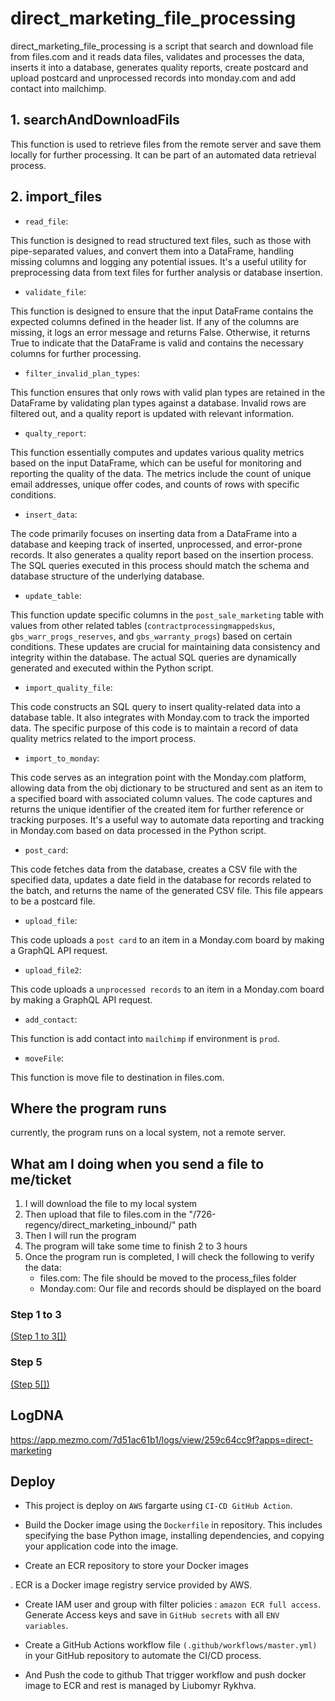 
# direct_marketing_file_processing

direct_marketing_file_processing is a script that search and download file from files.com and it reads data files, validates and processes the data, inserts it into a database, generates quality reports, create postcard and upload postcard and unprocessed records into monday.com and add contact into mailchimp.

## 1. searchAndDownloadFils

This function is used to retrieve files from the remote server and save them locally for further processing. It can be part of an automated data retrieval process.

## 2. import_files

* `read_file`:

This function is designed to read structured text files, such as those with pipe-separated values, and convert them into a DataFrame, handling missing columns and logging any potential issues. It's a useful utility for preprocessing data from text files for further analysis or database insertion.

* `validate_file`:

This function is designed to ensure that the input DataFrame contains the expected columns defined in the header list. If any of the columns are missing, it logs an error message and returns False. Otherwise, it returns True to indicate that the DataFrame is valid and contains the necessary columns for further processing.

* `filter_invalid_plan_types`:

This function ensures that only rows with valid plan types are retained in the DataFrame by validating plan types against a database. Invalid rows are filtered out, and a quality report is updated with relevant information.

* `qualty_report`:

This function essentially computes and updates various quality metrics based on the input DataFrame, which can be useful for monitoring and reporting the quality of the data. The metrics include the count of unique email addresses, unique offer codes, and counts of rows with specific conditions.

* `insert_data`:

The code primarily focuses on inserting data from a DataFrame into a database and keeping track of inserted, unprocessed, and error-prone records. It also generates a quality report based on the insertion process. The SQL queries executed in this process should match the schema and database structure of the underlying database.

* `update_table`:

This function update specific columns in the `post_sale_marketing` table with values from other related tables (`contractprocessingmappedskus`, `gbs_warr_progs_reserves`, and `gbs_warranty_progs`) based on certain conditions. These updates are crucial for maintaining data consistency and integrity within the database. The actual SQL queries are dynamically generated and executed within the Python script.

* `import_quality_file`:

This code constructs an SQL query to insert quality-related data into a database table. It also integrates with Monday.com to track the imported data. The specific purpose of this code is to maintain a record of data quality metrics related to the import process.

* `import_to_monday`:

This code serves as an integration point with the Monday.com platform, allowing data from the obj dictionary to be structured and sent as an item to a specified board with associated column values. The code captures and returns the unique identifier of the created item for further reference or tracking purposes. It's a useful way to automate data reporting and tracking in Monday.com based on data processed in the Python script.

* `post_card`:

This code fetches data from the database, creates a CSV file with the specified data, updates a date field in the database for records related to the batch, and returns the name of the generated CSV file. This file appears to be a postcard file.

* `upload_file`:

This code uploads a `post card` to an item in a Monday.com board by making a GraphQL API request.

* `upload_file2`:

This code uploads a `unprocessed records` to an item in a Monday.com board by making a GraphQL API request.

* `add_contact`:

This function is add contact into `mailchimp` if environment is `prod`.

* `moveFile`:

This function is move file to destination in files.com.


## Where the program runs

currently, the program runs on a local system, not a remote server.

## What am I doing when you send a file to me/ticket

1. I will download the file to my local system
2. Then upload that file to files.com in the "/726-regency/direct_marketing_inbound/" path
3. Then I will run the program
4. The program will take some time to finish 2 to 3 hours
5. Once the program run is completed, I will check the following to verify the data:
   - files.com: The file should be moved to the process_files folder
   - Monday.com: Our file and records should be displayed on the board

### Step 1 to 3
[(Step 1 to 3[])](https://github.com/user-attachments/assets/67fcdfa2-1475-4adb-a635-e9dc8e8fe5c4)

### Step 5
[(Step 5[])](https://github.com/user-attachments/assets/1e4e19db-b045-4f4e-8fbf-02ae91868b28)

## LogDNA

https://app.mezmo.com/7d51ac61b1/logs/view/259c64cc9f?apps=direct-marketing

## Deploy

* This project is deploy on `AWS` fargarte using `CI-CD GitHub Action`.

* Build the Docker image using the `Dockerfile` in repository. This includes specifying the base Python image, installing dependencies, and copying your application code into the image.

* Create an ECR repository to store your Docker images

. ECR is a Docker image registry service provided by AWS.

* Create IAM user and group with filter policies : `amazon ECR full access`. Generate Access keys and save in `GitHub secrets` with all `ENV variables`.

* Create a GitHub Actions workflow file `(.github/workflows/master.yml)` in your GitHub repository to automate the CI/CD process.

* And Push the code to github That trigger workflow and push docker image to ECR and rest is managed by Liubomyr Rykhva.
